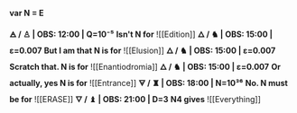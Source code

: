 
**var N = E** 

**🜁  / ♙ | OBS: 12:00 | Q=10⁻⁵**
**Isn't N for** 
![[Edition]]
**🜂 / ♞  | OBS: 15:00 | ε=0.007**
**But I am that N is for**
![[Elusion]]
**🜂 / ♞  | OBS: 15:00 | ε=0.007**
**Scratch that. N is for**
![[Enantiodromia]]
**🜂 / ♞  | OBS: 15:00 | ε=0.007**
**Or actually, yes N is for**
![[Entrance]]
**🜃 / ♜  | OBS: 18:00 | N=10³⁶**
**No. N must be for**
![[ERASE]]
**🜄 / ♝ | OBS: 21:00 | D=3**
**N4 gives**
![[Everything]]



